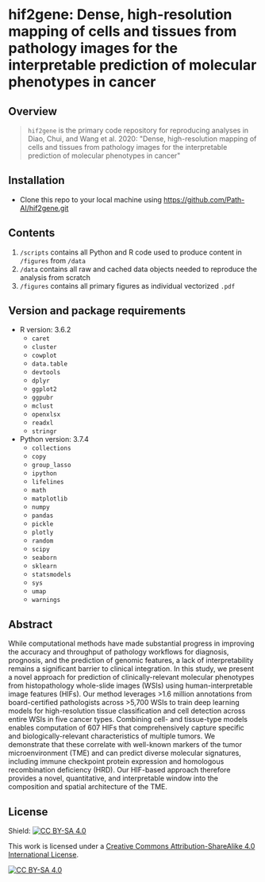 # hif2gene: Dense, high-resolution mapping of cells and tissues from pathology images for the interpretable prediction of molecular phenotypes in cancer

## Overview
> `hif2gene` is the primary code repository for reproducing analyses in Diao, Chui, and Wang et al. 2020: "Dense, high-resolution mapping of cells and tissues from pathology images for the interpretable prediction of molecular phenotypes in cancer"

## Installation
- Clone this repo to your local machine using https://github.com/Path-AI/hif2gene.git

## Contents
1. `/scripts` contains all Python and R code used to produce content in `/figures` from `/data`
2. `/data` contains all raw and cached data objects needed to reproduce the analysis from scratch
3. `/figures` contains all primary figures as individual vectorized `.pdf` 

## Version and package requirements 
- R version: 3.6.2
    - `caret`
    - `cluster`
    - `cowplot`
    - `data.table`
    - `devtools`
    - `dplyr`
    - `ggplot2`
    - `ggpubr`
    - `mclust`
    - `openxlsx`
    - `readxl`
    - `stringr`
- Python version: 3.7.4
    - `collections`
    - `copy`
    - `group_lasso`
    - `ipython`
    - `lifelines`
    - `math`
    - `matplotlib`
    - `numpy`
    - `pandas`
    - `pickle`
    - `plotly`
    - `random`
    - `scipy`
    - `seaborn`
    - `sklearn`
    - `statsmodels`
    - `sys`
    - `umap`
    - `warnings`

## Abstract 

While computational methods have made substantial progress in improving the accuracy and throughput of pathology workflows for diagnosis, prognosis, and the prediction of genomic features, a lack of interpretability remains a significant barrier to clinical integration. In this study, we present a novel approach for prediction of clinically-relevant molecular phenotypes from histopathology whole-slide images (WSIs) using human-interpretable image features (HIFs). Our method leverages >1.6 million annotations from board-certified pathologists across >5,700 WSIs to train deep learning models for high-resolution tissue classification and cell detection across entire WSIs in five cancer types. Combining cell- and tissue-type models enables computation of 607 HIFs that comprehensively capture specific and biologically-relevant characteristics of multiple tumors. We demonstrate that these correlate with well-known markers of the tumor microenvironment (TME) and can predict diverse molecular signatures, including immune checkpoint protein expression and homologous recombination deficiency (HRD). Our HIF-based approach therefore provides a novel, quantitative, and interpretable window into the composition and spatial architecture of the TME.

## License

Shield: [![CC BY-SA 4.0][cc-by-sa-shield]][cc-by-sa]

This work is licensed under a
[Creative Commons Attribution-ShareAlike 4.0 International License][cc-by-sa].

[![CC BY-SA 4.0][cc-by-sa-image]][cc-by-sa]

[cc-by-sa]: http://creativecommons.org/licenses/by-sa/4.0/
[cc-by-sa-image]: https://licensebuttons.net/l/by-sa/4.0/88x31.png
[cc-by-sa-shield]: https://img.shields.io/badge/License-CC%20BY--SA%204.0-lightgrey.svg
